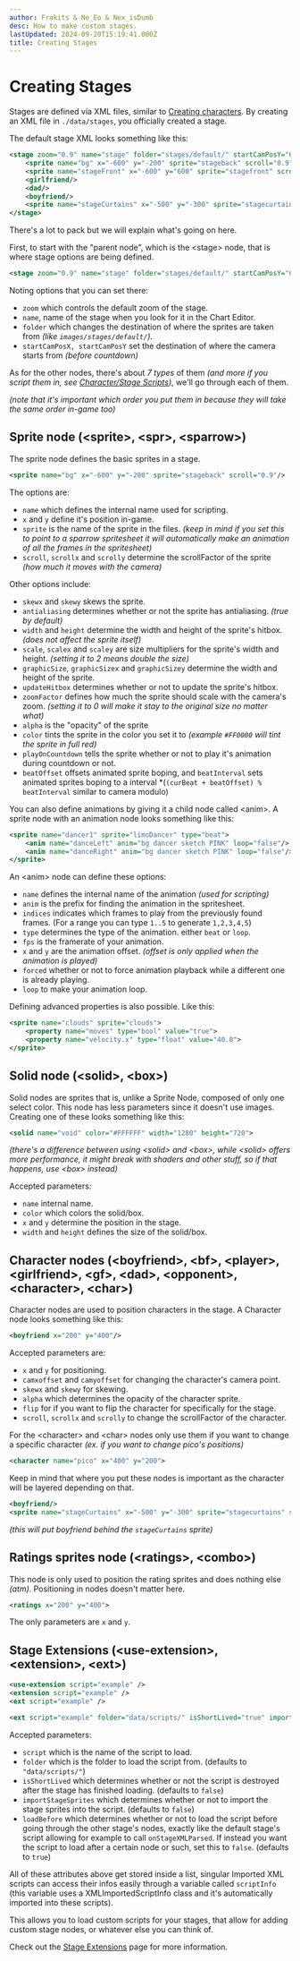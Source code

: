 ```yaml
---
author: Frakits & Ne_Eo & Nex_isDumb
desc: How to make custom stages.
lastUpdated: 2024-09-20T15:19:41.000Z
title: Creating Stages
---
```

# Creating Stages
Stages are defined via XML files, similar to <a href="../characters/">Creating characters</a>. By creating an XML file in ``./data/stages``, you officially created a stage.

The default stage XML looks something like this:
```xml
<stage zoom="0.9" name="stage" folder="stages/default/" startCamPosY="600" startCamPosX="1000">
    <sprite name="bg" x="-600" y="-200" sprite="stageback" scroll="0.9"/>
    <sprite name="stageFront" x="-600" y="600" sprite="stagefront" scroll="0.9"/>
    <girlfriend/>
    <dad/>
    <boyfriend/>
    <sprite name="stageCurtains" x="-500" y="-300" sprite="stagecurtains" scroll="1.3"/>
</stage>
```
There's a lot to pack but we will explain what's going on here.

First, to start with the "parent node", which is the <syntax lang="xml">&lt;stage&gt;</syntax> node, that is where stage options are being defined.<br>
```xml
<stage zoom="0.9" name="stage" folder="stages/default/" startCamPosY="600" startCamPosX="1000">
```
Noting options that you can set there:
- ``zoom`` which controls the default zoom of the stage.
- ``name``, name of the stage when you look for it in the Chart Editor.
- ``folder`` which changes the destination of where the sprites are taken from *(like ``images/stages/default/``)*.
- ``startCamPosX, startCamPosY`` set the destination of where the camera starts from *(before countdown)*

As for the other nodes, there's about *7 types* of them *(and more if you script them in, see <a href="../scripting/playstate-scripts/character-stage-scripts.md">Character/Stage Scripts</a>)*, we'll go through each of them.

*(note that it's important which order you put them in because they will take the same order in-game too)*

## <h2 id="sprite-node" sidebar="Sprite node">Sprite node (<syntax lang="xml">&lt;sprite&gt;</syntax>, <syntax lang="xml">&lt;spr&gt;</syntax>, <syntax lang="xml">&lt;sparrow&gt;</syntax>)</h2>
The sprite node defines the basic sprites in a stage.

```xml
<sprite name="bg" x="-600" y="-200" sprite="stageback" scroll="0.9"/>
```
The options are:
- ``name`` which defines the internal name used for scripting.
- ``x`` and ``y`` define it's position in-game.
- ``sprite`` is the name of the sprite in the files. *(keep in mind if you set this to point to a sparrow spritesheet it will automatically make an animation of all the frames in the spritesheet)*
- ``scroll``, ``scrollx`` and ``scrolly`` determine the scrollFactor of the sprite *(how much it moves with the camera)*

Other options include:
- ``skewx`` and ``skewy`` skews the sprite.
- ``antialiasing`` determines whether or not the sprite has antialiasing. *(true by default)*
- ``width`` and ``height`` determine the width and height of the sprite's hitbox. *(does not affect the sprite itself)*
- ``scale``, ``scalex`` and ``scaley`` are size multipliers for the sprite's width and height. *(setting it to 2 means double the size)*
- ``graphicSize``, ``graphicSizex`` and ``graphicSizey`` determine the width and height of the sprite.
- ``updateHitbox`` determines whether or not to update the sprite's hitbox.
- ``zoomFactor`` defines how much the sprite should scale with the camera's zoom. *(setting it to 0 will make it stay to the original size no matter what)*
- ``alpha`` is the "opacity" of the sprite
- ``color`` tints the sprite in the color you set it to *(example <code class="hljs-string">#FF0000</code> will tint the sprite in full red)*
- ``playOnCountdown`` tells the sprite whether or not to play it's animation during countdown or not.
-  ``beatOffset`` offsets animated sprite boping, and ``beatInterval`` sets animated sprites boping to a interval *(``(curBeat + beatOffset) % beatInterval`` similar to camera modulo)

You can also define animations by giving it a child node called <syntax lang="xml">&lt;anim&gt;</syntax>. A sprite node with an animation node looks something like this:
```xml
<sprite name="dancer1" sprite="limoDancer" type="beat">
    <anim name="danceLeft" anim="bg dancer sketch PINK" loop="false"/>
    <anim name="danceRight" anim="bg dancer sketch PINK" loop="false"/>
</sprite>
```
An <syntax lang="xml">&lt;anim&gt;</syntax> node can define these options:
- ``name`` defines the internal name of the animation *(used for scripting)*
- ``anim`` is the prefix for finding the animation in the spritesheet.
- ``indices`` indicates which frames to play from the previously found frames. (For a range you can type <code class="hljs-string">1..5</code> to generate <code class="hljs-string">1,2,3,4,5</code>)
- ``type`` determines the type of the animation. either <code class="hljs-string">beat</code> or <code class="hljs-string">loop</code>.
- ``fps`` is the framerate of your animation.
- ``x`` and ``y`` are the animation offset. *(offset is only applied when the animation is played)*
- ``forced`` whether or not to force animation playback while a different one is already playing.
- ``loop`` to make your animation loop.

Defining advanced properties is also possible. Like this:
```xml
<sprite name="clouds" sprite="clouds">
    <property name="moves" type="bool" value="true">
    <property name="velocity.x" type="float" value="40.0">
</sprite>
```

## <h2 id="solid-node" sidebar="Solid node">Solid node (<syntax lang="xml">&lt;solid&gt;</syntax>, <syntax lang="xml">&lt;box&gt;</syntax>)</h2>
Solid nodes are sprites that is, unlike a Sprite Node, composed of only one select color. This node has less parameters since it doesn't use images. <br>
Creating one of these looks something like this:

```xml
<solid name="void" color="#FFFFFF" width="1280" height="720">
```
*(there's a difference between using <syntax lang="xml">&lt;solid&gt;</syntax> and <syntax lang="xml">&lt;box&gt;</syntax>, while <syntax lang="xml">&lt;solid&gt;</syntax> offers more performance, it might break with shaders and other stuff, so if that happens, use <syntax lang="xml">&lt;box&gt;</syntax> instead)*

Accepted parameters:
- `name` internal name.
- `color` which colors the solid/box.
- `x` and `y` determine the position in the stage.
- `width` and `height` defines the size of the solid/box.

## <h2 id="character-node" sidebar="Character nodes">Character nodes (<syntax lang="xml">&lt;boyfriend&gt;</syntax>, <syntax lang="xml">&lt;bf&gt;</syntax>, <syntax lang="xml">&lt;player&gt;</syntax>, <syntax lang="xml">&lt;girlfriend&gt;</syntax>, <syntax lang="xml">&lt;gf&gt;</syntax>, <syntax lang="xml">&lt;dad&gt;</syntax>, <syntax lang="xml">&lt;opponent&gt;</syntax>, <syntax lang="xml">&lt;character&gt;</syntax>, <syntax lang="xml">&lt;char&gt;</syntax>)</h2>
Character nodes are used to position characters in the stage. A Character node looks something like this:
```xml
<boyfriend x="200" y="400"/>
```
Accepted parameters are:
- ``x`` and ``y`` for positioning.
- ``camxoffset`` and ``camyoffset`` for changing the character's camera point.
- ``skewx`` and ``skewy`` for skewing.
- ``alpha`` which determines the opacity of the character sprite.
- ``flip`` for if you want to flip the character for specifically for the stage.
- ``scroll``, ``scrollx`` and ``scrolly`` to change the scrollFactor of the character.

For the <syntax lang="xml">&lt;character&gt;</syntax> and <syntax lang="xml">&lt;char&gt;</syntax> nodes only use them if you want to change a specific character *(ex. if you want to change pico's positions)*

```xml
<character name="pico" x="400" y="200">
```

Keep in mind that where you put these nodes is important as the character will be layered depending on that.
```xml
<boyfriend/>
<sprite name="stageCurtains" x="-500" y="-300" sprite="stagecurtains" scroll="1.3"/>
```
*(this will put boyfriend behind the <code class="hljs-string">stageCurtains</code> sprite)*

## <h2 id="ratings-node" sidebar="Rating sprites node">Ratings sprites node (<syntax lang="xml">&lt;ratings&gt;</syntax>, <syntax lang="xml">&lt;combo&gt;</syntax>)</h2>
This node is only used to position the rating sprites and does nothing else *(atm)*. Positioning in nodes doesn't matter here.
```xml
<ratings x="200" y="400">
```
The only parameters are ``x`` and ``y``.

## <h2 id="stage-extensions" sidebar="Stage Extensions">Stage Extensions (<syntax lang="xml">&lt;use-extension&gt;</syntax>, <syntax lang="xml">&lt;extension&gt;</syntax>, <syntax lang="xml">&lt;ext&gt;</syntax>)</h2>

```xml
<use-extension script="example" />
<extension script="example" />
<ext script="example" />

<ext script="example" folder="data/scripts/" isShortLived="true" importStageSprites="true" loadBefore="false" />
```

Accepted parameters:
- ``script`` which is the name of the script to load.
- ``folder`` which is the folder to load the script from. (defaults to <code class="hljs-string">"data/scripts/"</code>)
- ``isShortLived`` which determines whether or not the script is destroyed after the stage has finished loading. (defaults to <code class="hljs-string">false</code>)
- ``importStageSprites`` which determines whether or not to import the stage sprites into the script. (defaults to <code class="hljs-string">false</code>)
- ``loadBefore`` which determines whether or not to load the script before going through the other stage's nodes, exactly like the default stage's script allowing for example to call <code class="hljs-title">onStageXMLParsed</code>. If instead you want the script to load after a certain node or such, set this to <code class="hljs-string">false</code>. (defaults to <code class="hljs-string">true</code>)

All of these attributes above get stored inside a list, singular Imported XML scripts can access their infos easily through a variable called ``scriptInfo`` (this variable uses a <syntax lang="haxe">XMLImportedScriptInfo</syntax> class and it's automatically imported into these scripts).

This allows you to load custom scripts for your stages, that allow for adding custom stage nodes, or whatever else you can think of.

Check out the <a href="./stage-extensions.md">Stage Extensions</a> page for more information.
